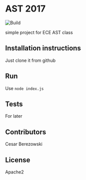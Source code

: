 
# AST 2017

![Build](https://travis-ci.org/charlesandre/TP1_NodeJS.svg?branch=master)

simple project for ECE AST class

## Installation instructions

Just clone it from github

## Run

Use `node index.js`

## Tests

For later

## Contributors

Cesar Berezowski

## License

Apache2
